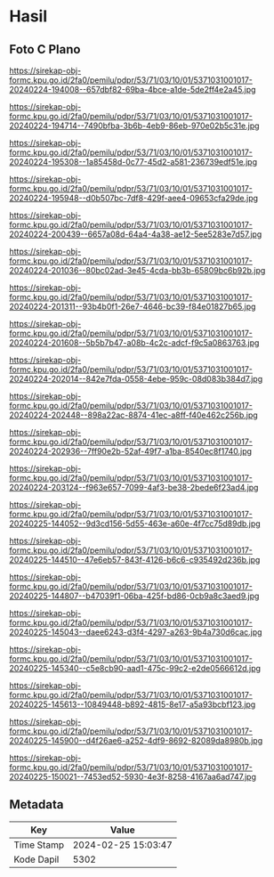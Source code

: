 # Hasil

## Foto C Plano

https://sirekap-obj-formc.kpu.go.id/2fa0/pemilu/pdpr/53/71/03/10/01/5371031001017-20240224-194008--657dbf82-69ba-4bce-a1de-5de2ff4e2a45.jpg

https://sirekap-obj-formc.kpu.go.id/2fa0/pemilu/pdpr/53/71/03/10/01/5371031001017-20240224-194714--7490bfba-3b6b-4eb9-86eb-970e02b5c31e.jpg

https://sirekap-obj-formc.kpu.go.id/2fa0/pemilu/pdpr/53/71/03/10/01/5371031001017-20240224-195308--1a85458d-0c77-45d2-a581-236739edf51e.jpg

https://sirekap-obj-formc.kpu.go.id/2fa0/pemilu/pdpr/53/71/03/10/01/5371031001017-20240224-195948--d0b507bc-7df8-429f-aee4-09653cfa29de.jpg

https://sirekap-obj-formc.kpu.go.id/2fa0/pemilu/pdpr/53/71/03/10/01/5371031001017-20240224-200439--6657a08d-64a4-4a38-ae12-5ee5283e7d57.jpg

https://sirekap-obj-formc.kpu.go.id/2fa0/pemilu/pdpr/53/71/03/10/01/5371031001017-20240224-201036--80bc02ad-3e45-4cda-bb3b-65809bc6b92b.jpg

https://sirekap-obj-formc.kpu.go.id/2fa0/pemilu/pdpr/53/71/03/10/01/5371031001017-20240224-201311--93b4b0f1-26e7-4646-bc39-f84e01827b65.jpg

https://sirekap-obj-formc.kpu.go.id/2fa0/pemilu/pdpr/53/71/03/10/01/5371031001017-20240224-201608--5b5b7b47-a08b-4c2c-adcf-f9c5a0863763.jpg

https://sirekap-obj-formc.kpu.go.id/2fa0/pemilu/pdpr/53/71/03/10/01/5371031001017-20240224-202014--842e7fda-0558-4ebe-959c-08d083b384d7.jpg

https://sirekap-obj-formc.kpu.go.id/2fa0/pemilu/pdpr/53/71/03/10/01/5371031001017-20240224-202448--898a22ac-8874-41ec-a8ff-f40e462c256b.jpg

https://sirekap-obj-formc.kpu.go.id/2fa0/pemilu/pdpr/53/71/03/10/01/5371031001017-20240224-202936--7ff90e2b-52af-49f7-a1ba-8540ec8f1740.jpg

https://sirekap-obj-formc.kpu.go.id/2fa0/pemilu/pdpr/53/71/03/10/01/5371031001017-20240224-203124--f963e657-7099-4af3-be38-2bede6f23ad4.jpg

https://sirekap-obj-formc.kpu.go.id/2fa0/pemilu/pdpr/53/71/03/10/01/5371031001017-20240225-144052--9d3cd156-5d55-463e-a60e-4f7cc75d89db.jpg

https://sirekap-obj-formc.kpu.go.id/2fa0/pemilu/pdpr/53/71/03/10/01/5371031001017-20240225-144510--47e6eb57-843f-4126-b6c6-c935492d236b.jpg

https://sirekap-obj-formc.kpu.go.id/2fa0/pemilu/pdpr/53/71/03/10/01/5371031001017-20240225-144807--b47039f1-06ba-425f-bd86-0cb9a8c3aed9.jpg

https://sirekap-obj-formc.kpu.go.id/2fa0/pemilu/pdpr/53/71/03/10/01/5371031001017-20240225-145043--daee6243-d3f4-4297-a263-9b4a730d6cac.jpg

https://sirekap-obj-formc.kpu.go.id/2fa0/pemilu/pdpr/53/71/03/10/01/5371031001017-20240225-145340--c5e8cb90-aad1-475c-99c2-e2de0566612d.jpg

https://sirekap-obj-formc.kpu.go.id/2fa0/pemilu/pdpr/53/71/03/10/01/5371031001017-20240225-145613--10849448-b892-4815-8e17-a5a93bcbf123.jpg

https://sirekap-obj-formc.kpu.go.id/2fa0/pemilu/pdpr/53/71/03/10/01/5371031001017-20240225-145900--d4f26ae6-a252-4df9-8692-82089da8980b.jpg

https://sirekap-obj-formc.kpu.go.id/2fa0/pemilu/pdpr/53/71/03/10/01/5371031001017-20240225-150021--7453ed52-5930-4e3f-8258-4167aa6ad747.jpg


## Metadata

| Key        | Value               |
| ---------- | ------------------- |
| Time Stamp | 2024-02-25 15:03:47 |
| Kode Dapil | 5302                |




